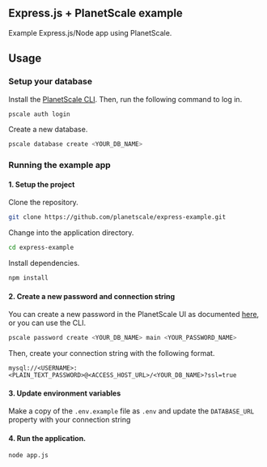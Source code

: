 ## Express.js + PlanetScale example

Example Express.js/Node app using PlanetScale.

## Usage

### Setup your database

Install the [PlanetScale CLI](https://planetscale.com/cli). Then, run the following command to log in.

```bash
pscale auth login
```

Create a new database.

```bash
pscale database create <YOUR_DB_NAME>
```

### Running the example app

#### 1. Setup the project

Clone the repository.

```bash
git clone https://github.com/planetscale/express-example.git
````

Change into the application directory.

```bash
cd express-example
```

Install dependencies.

```bash
npm install
```

#### 2. Create a new password and connection string

You can create a new password in the PlanetScale UI as documented [here](https://docs.planetscale.com/concepts/connection-strings#creating-a-password), or you can use the CLI.

```bash
pscale password create <YOUR_DB_NAME> main <YOUR_PASSWORD_NAME>
```

Then, create your connection string with the following format.

```
mysql://<USERNAME>:<PLAIN_TEXT_PASSWORD>@<ACCESS_HOST_URL>/<YOUR_DB_NAME>?ssl=true
```

#### 3. Update environment variables

Make a copy of the `.env.example` file as `.env` and update the `DATABASE_URL` property with your connection string

#### 4. Run the application.

```bash
node app.js
```

